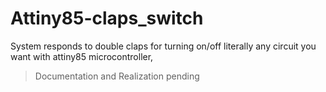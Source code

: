 # Attiny85-claps_switch
System responds to double claps for turning on/off 
literally any circuit you want with 
attiny85 microcontroller,
>Documentation and Realization pending
